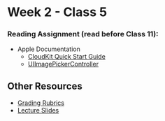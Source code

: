 # Week 2 - Class 5

### Reading Assignment (read **before** Class 11):
* Apple Documentation
  * [CloudKit Quick Start Guide](https://developer.apple.com/library/content/documentation/DataManagement/Conceptual/CloudKitQuickStart/Introduction/Introduction.html#//apple_ref/doc/uid/TP40014987)
  * [UIImagePickerController](https://developer.apple.com/library/ios/documentation/UIKit/Reference/UIImagePickerController_Class/index.html)

## Other Resources
* [Grading Rubrics](../../resources/)
* [Lecture Slides]()
